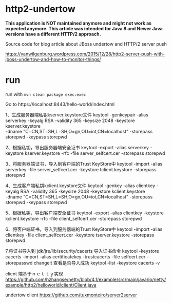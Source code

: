 # http2-undertow


**This application is NOT maintained anymore and might not work as expected anymore. This article was intended for Java 8 and Newer Java versions have a different HTTP/2 approach.**

Source code for blog article about JBoss undertow and HTTP/2 server push

https://vanwilgenburg.wordpress.com/2015/12/28/http2-server-push-with-jboss-undertow-and-how-to-monitor-things/


# run

run with `mvn clean package exec:exec`

Go to https://localhost:8443/hello-world/index.html

1、生成服务器端私钥kserver.keystore文件
keytool -genkeypair -alias serverkey -keyalg RSA -validity 365 -keysize 2048 -keystore kserver.keystore \
 -dname "C=CN,ST=SH,L=SH,O=gn,OU=iot,CN=localhost" -storepass storepwd -keypass storepwd

2、根据私钥，导出服务器端安全证书
keytool -export -alias serverkey -keystore kserver.keystore -rfc -file server_selfcert.cer -storepass storepwd 

3、将服务器端证书，导入到客户端的Trust KeyStore中
keytool -import -alias serverkey -file server_selfcert.cer  -keystore tclient.keystore -storepass storepwd 

4、生成客户端私钥kclient.keystore文件
keytool -genkey -alias clientkey -keyalg RSA -validity 365  -keysize 2048 -keystore kclient.keystore \
 -dname "C=CN,ST=SH,L=SH,O=gn,OU=iot,CN=localhost" -storepass storepwd -keypass storepwd


5、根据私钥，导出客户端安全证书
keytool -export -alias clientkey -keystore kclient.keystore -rfc -file client_selfcert.cer -storepass storepwd 

6、将客户端证书，导入到服务器端的Trust KeyStore中
keytool -import -alias clientkey -file client_selfcert.cer  -keystore tserver.keystore -storepass storepwd

7.将证书导入到 jdk/jre/lib/security/cacerts
导入证书命令
keytool -keystore cacerts -import -alias certificatekey -trustcacerts -file selfcert.cer -storepasswd changeit
查看是否导入成功
keytool -list -keystore cacerts -v

client 端基于ｎｅｔｔｙ实现
https://github.com/hzhangse/netty/blob/4.1/example/src/main/java/io/netty/example/http2/helloworld/client/Client.java


undertow client 
https://github.com/tuxmonteiro/server2server